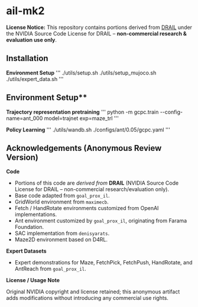 # ail-mk2
**License Notice:** This repository contains portions derived from [DRAIL](https://github.com/NVlabs/DRAIL?tab=readme-ov-file) under the NVIDIA Source Code License for DRAIL – **non-commercial research & evaluation use only**.

## Installation
**Environment Setup**
'''
    ./utils/setup.sh
    ./utils/setup_mujoco.sh
    ./utils/expert_data.sh
'''


## Environment Setup**
**Trajectory representation pretraining**
'''
    python -m gcpc.train --config-name=ant_000 model=trajnet exp=maze_trl
'''

**Policy Learning**
'''
    ./utils/wandb.sh ./configs/ant/0.05/gcpc.yaml
'''

## Acknowledgements (Anonymous Review Version)

**Code**

- Portions of this code are *derived from* **DRAIL** (NVIDIA Source Code License for DRAIL – non-commercial research/evaluation only).
- Base code adapted from `goal_prox_il`.
- GridWorld environment from `maximecb`.
- Fetch / HandRotate environments customized from OpenAI implementations.
- Ant environment customized by `goal_prox_il`, originating from Farama Foundation.
- SAC implementation from `denisyarats`.
- Maze2D environment based on D4RL.

**Expert Datasets**

- Expert demonstrations for Maze, FetchPick, FetchPush, HandRotate, and AntReach from `goal_prox_il`.

**License / Usage Note**

Original NVIDIA copyright and license retained; this anonymous artifact adds modifications without
introducing any commercial use rights.

